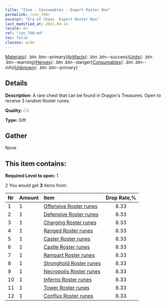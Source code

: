 ```yaml
---
title: "Item - Consumables - Expert Roster Box"
permalink: /con_760/
excerpt: "Era of Chaos  Expert Roster Box"
last_modified_at: 2021-04-14
locale: en
ref: "con_760.md"
toc: false
classes: wide
---
```

 [Materials](/Items/){: .btn .btn--primary}[Artifacts](/Items/Artifacts/){: .btn .btn--success}[Units](/Items/Units/){: .btn .btn--warning}[Heroes](/Items/Heroes/){: .btn .btn--danger}[Consumables](/Items/Consumables/){: .btn .btn--info}[Unknown](/Items/Unknown/){: .btn .btn--primary}

## Details
 **Description:** A rare chest that can be found in Dragon's Treasures. Open to receive 3 random Roster runes.

 **Quality:** <span style="color: #DA70D6">OK</span>

 **Type:** Gift

## Gather

  None

## This item contains:

 **Required Level to open:** 1

 2 You would get **3** items  from:

  | Nr | Amount |     Item    | Drop Rate,% |
  |:---|:-------|:------------|:---------:|
  | 1 | 1 | [Offensive Roster runes](/Items/con_734/) | 8.33 | 
  | 2 | 1 | [Defensive Roster runes](/Items/con_739/) | 8.33 | 
  | 3 | 1 | [Charging Roster runes](/Items/con_741/) | 8.33 | 
  | 4 | 1 | [Ranged Roster runes](/Items/con_742/) | 8.33 | 
  | 5 | 1 | [Caster Roster runes](/Items/con_746/) | 8.33 | 
  | 6 | 1 | [Castle Roster runes](/Items/con_752/) | 8.33 | 
  | 7 | 1 | [Rampart Roster runes](/Items/con_753/) | 8.33 | 
  | 8 | 1 | [Stronghold Roster runes](/Items/con_754/) | 8.33 | 
  | 9 | 1 | [Necropolis Roster runes](/Items/con_755/) | 8.33 | 
  | 10 | 1 | [Inferno Roster runes](/Items/con_777/) | 8.33 | 
  | 11 | 1 | [Tower Roster runes](/Items/con_785/) | 8.33 | 
  | 12 | 1 | [Conflux Roster runes](/Items/con_791/) | 8.33 | 
